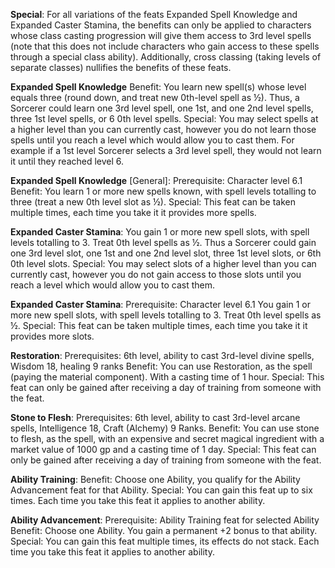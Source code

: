 **Special**: For all variations of the feats Expanded Spell Knowledge and Expanded Caster Stamina, the benefits can only be applied to characters whose class casting progression will give them access to 3rd level spells (note that this does not include characters who gain access to these spells through a special class ability). Additionally, cross classing (taking levels of separate classes) nullifies the benefits of these feats. 

**Expanded Spell Knowledge**
Benefit: You learn new spell(s) whose level equals three (round down, and treat new 0th-level spell as ½). Thus, a Sorcerer could learn one 3rd level spell, one 1st, and one 2nd level spells, three 1st level spells, or 6 0th level spells. 
Special: You may select spells at a higher level than you can currently cast, however you do not learn those spells until you reach a level which would allow you to cast them. For example if a 1st level Sorcerer selects a 3rd level spell, they would not learn it until they reached level 6. 

**Expanded Spell Knowledge** [General]:
Prerequisite: Character level 6.1
Benefit: You learn 1 or more new spells known, with spell levels totalling to three (treat a new 0th level slot as ½).
Special: This feat can be taken multiple times, each time you take it it provides more spells.

**Expanded Caster Stamina**:
You gain 1 or more new spell slots, with spell levels totalling to 3. Treat 0th level spells as ½. Thus a Sorcerer could gain one 3rd level slot, one 1st and one 2nd level slot, three 1st level slots, or 6th 0th level slots.
Special: You may select slots of a higher level than you can currently cast, however you do not gain access to those slots until you reach a level which would allow you to cast them. 

**Expanded Caster Stamina**:
Prerequisite: Character level 6.1
You gain 1 or more new spell slots, with spell levels totalling to 3. Treat 0th level spells as ½.
Special: This feat can be taken multiple times, each time you take it it provides more slots.

**Restoration**:
Prerequisites: 6th level, ability to cast 3rd-level divine spells, Wisdom 18, healing 9 ranks
Benefit: You can use Restoration, as the spell (paying the material component). With a casting time of 1 hour.
Special: This feat can only be gained after receiving a day of training from someone with the feat.

**Stone to Flesh**:
Prerequisites: 6th level, ability to cast 3rd-level arcane spells, Intelligence 18, Craft (Alchemy) 9 Ranks.
Benefit: You can use stone to flesh, as the spell, with an expensive and secret magical ingredient with a market value of 1000 gp and a casting time of 1 day.
Special: This feat can only be gained after receiving a day of training from someone with the feat.

**Ability Training**:
Benefit: Choose one Ability, you qualify for the Ability Advancement feat for that Ability.
Special: You can gain this feat up to six times. Each time you take this feat it applies to another ability.

**Ability Advancement**:
Prerequisite: Ability Training feat for selected Ability
Benefit: Choose one Ability. You gain a permanent +2 bonus to that ability.
Special: You can gain this feat multiple times, its effects do not stack. Each time you take this feat it applies to another ability.
